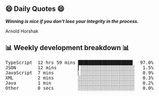## 😄 Daily Quotes 😄

_**Winning is nice if you don't lose your integrity in the process.**_

Arnold Horshak



## 📊 Weekly development breakdown 📊

<pre>TypeScript  12 hrs 59 mins ████████████████████▎  97.0%
JSON        12 mins        ▎░░░░░░░░░░░░░░░░░░░░   1.5%
JavaScript  7 mins         ▏░░░░░░░░░░░░░░░░░░░░   0.9%
XML         2 mins         ░░░░░░░░░░░░░░░░░░░░░   0.3%
Java        1 min          ░░░░░░░░░░░░░░░░░░░░░   0.2%
Other       0 secs         ░░░░░░░░░░░░░░░░░░░░░   0.0%</pre>